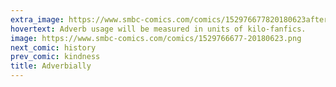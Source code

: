 ```yaml
---
extra_image: https://www.smbc-comics.com/comics/152976677820180623after.png
hovertext: Adverb usage will be measured in units of kilo-fanfics.
image: https://www.smbc-comics.com/comics/1529766677-20180623.png
next_comic: history
prev_comic: kindness
title: Adverbially
---
```


